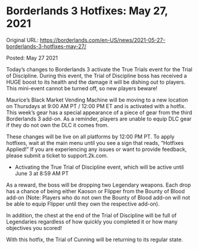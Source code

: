 Borderlands 3 Hotfixes: May 27, 2021
====================================

Original URL: https://borderlands.com/en-US/news/2021-05-27-borderlands-3-hotfixes-may-27/

Posted: May 27 2021

Today’s changes to Borderlands 3 activate the True Trials event for the Trial of Discipline. During this event, the Trial of Discipline boss has received a HUGE boost to its health and the damage it will be dishing out to players. This mini-event cannot be turned off, so new players beware!

Maurice’s Black Market Vending Machine will be moving to a new location on Thursdays at 9:00 AM PT / 12:00 PM ET and is activated with a hotfix. This week’s gear has a special appearance of a piece of gear from the third Borderlands 3 add-on. As a reminder, players are unable to equip DLC gear if they do not own the DLC it comes from.

These changes will be live on all platforms by 12:00 PM PT. To apply hotfixes, wait at the main menu until you see a sign that reads, “Hotfixes Applied!” If you are experiencing any issues or want to provide feedback, please submit a ticket to support.2k.com.

* Activating the True Trial of Discipline event, which will be active until June 3 at 8:59 AM PT

As a reward, the boss will be dropping two Legendary weapons. Each drop has a chance of being either Kaoson or Flipper from the Bounty of Blood add-on (Note: Players who do not own the Bounty of Blood add-on will not be able to equip Flipper until they own the respective add-on).

In addition, the chest at the end of the Trial of Discipline will be full of Legendaries regardless of how quickly you completed it or how many objectives you scored!

With this hotfix, the Trial of Cunning will be returning to its regular state.


